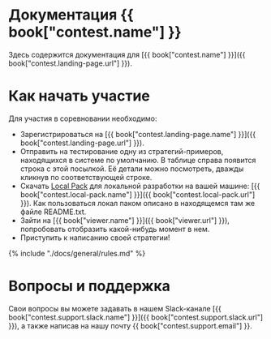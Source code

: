 # Документация {{ book["contest.name"] }}
Здесь содержится документация для [{{ book["contest.name"] }}]({{ book["contest.landing-page.url"] }}).


# Как начать участие
Для участия в соревновании необходимо:
- Зарегистрироваться на [{{ book["contest.landing-page.name"] }}]({{ book["contest.landing-page.url"] }}).
- Отправить на тестирование одну из стратегий-примеров, находящихся в системе по умолчанию. В таблице справа появится строка с этой посылкой. Её детали можно посмотреть, дважды кликнув по соответствующей строке.
- Скачать [Local Pack](./docs/local-pack/README.md) для локальной разработки на вашей машине: [{{ book["contest.local-pack.name"] }}]({{ book["contest.local-pack.url"] }}). Как пользоваться локал паком описано в находящемся там же файле README.txt.
- Зайти на [{{ book["viewer.name"] }}]({{ book["viewer.url"] }}), попробовать отобразить какой-нибудь момент в нем.
- Приступить к написанию своей стратегии!

{% include "./docs/general/rules.md" %}

# Вопросы и поддержка
Свои вопросы вы можете задавать в нашем Slack-канале [{{ book["contest.support.slack.name"] }}]({{ book["contest.support.slack.url"] }}), а также написав на нашу почту {{ book["contest.support.email"] }}.
